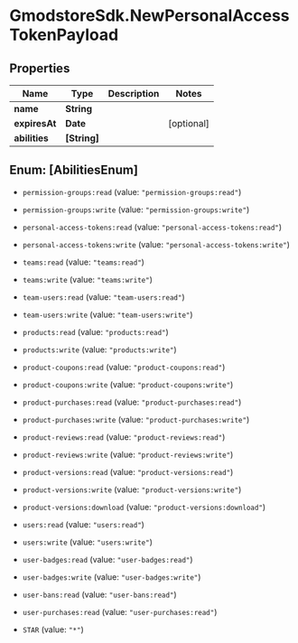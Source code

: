 # GmodstoreSdk.NewPersonalAccessTokenPayload

## Properties

Name | Type | Description | Notes
------------ | ------------- | ------------- | -------------
**name** | **String** |  | 
**expiresAt** | **Date** |  | [optional] 
**abilities** | **[String]** |  | 



## Enum: [AbilitiesEnum]


* `permission-groups:read` (value: `"permission-groups:read"`)

* `permission-groups:write` (value: `"permission-groups:write"`)

* `personal-access-tokens:read` (value: `"personal-access-tokens:read"`)

* `personal-access-tokens:write` (value: `"personal-access-tokens:write"`)

* `teams:read` (value: `"teams:read"`)

* `teams:write` (value: `"teams:write"`)

* `team-users:read` (value: `"team-users:read"`)

* `team-users:write` (value: `"team-users:write"`)

* `products:read` (value: `"products:read"`)

* `products:write` (value: `"products:write"`)

* `product-coupons:read` (value: `"product-coupons:read"`)

* `product-coupons:write` (value: `"product-coupons:write"`)

* `product-purchases:read` (value: `"product-purchases:read"`)

* `product-purchases:write` (value: `"product-purchases:write"`)

* `product-reviews:read` (value: `"product-reviews:read"`)

* `product-reviews:write` (value: `"product-reviews:write"`)

* `product-versions:read` (value: `"product-versions:read"`)

* `product-versions:write` (value: `"product-versions:write"`)

* `product-versions:download` (value: `"product-versions:download"`)

* `users:read` (value: `"users:read"`)

* `users:write` (value: `"users:write"`)

* `user-badges:read` (value: `"user-badges:read"`)

* `user-badges:write` (value: `"user-badges:write"`)

* `user-bans:read` (value: `"user-bans:read"`)

* `user-purchases:read` (value: `"user-purchases:read"`)

* `STAR` (value: `"*"`)




